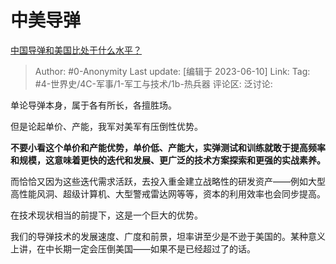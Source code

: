 # 中美导弹
[中国导弹和美国比处于什么水平？](https://www.zhihu.com/question/382543454/answer/3066848654)

> Author: #0-Anonymity
> Last update: [编辑于 2023-06-10]
> Link:
> Tag: #4-世界史/4C-军事/1-军工与技术/1b-热兵器 
> 评论区:
> 泛讨论:

单论导弹本身，属于各有所长，各擅胜场。

但是论起单价、产能，我军对美军有压倒性优势。

**不要小看这个单价和产能优势，单价低、产能大，实弹测试和训练就敢于提高频率和规模，这意味着更快的迭代和发展、更广泛的技术方案探索和更强的实战素养。**

而恰恰又因为这些迭代需求活跃，去投入重金建立战略性的研发资产——例如大型高性能风洞、超级计算机、大型警戒雷达网等等，资本的利用效率也会同步提高。

在技术现状相当的前提下，这是一个巨大的优势。

我们的导弹技术的发展速度、广度和前景，坦率讲至少是不逊于美国的。某种意义上讲，在中长期一定会压倒美国——如果不是已经超过了的话。